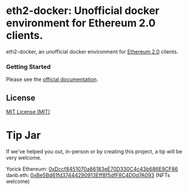 # eth2-docker: Unofficial docker environment for Ethereum 2.0 clients.


eth2-docker, an unofficial docker environment for [Ethereum 2.0](https://ethereum.org/en/eth2/) clients. 

### Getting Started

Please see the [official documentation](https://eth2-docker.net). 

## License

[MIT License (MIT)](https://github.com/eth2-educators/eth2-docker/blob/master/LICENSE)

# Tip Jar

If we've helped you out, in-person or by creating this project, a tip will be very welcome.

Yorick Ethereum: [0xDccf8451070a86183eE70D330C4c43b686E9CF86](tip_yorick.html)  
danb.eth: [0xBe5Bd61fd37444290913Eff8f5dfF8C4D0d7A093](tip_dan.html) (NFTs welcome)